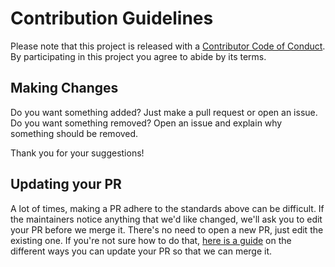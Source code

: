 # Contribution Guidelines

Please note that this project is released with a
[Contributor Code of Conduct](code-of-conduct.md). By participating in this
project you agree to abide by its terms.

## Making Changes

Do you want something added? Just make a pull request or open an issue.  
Do you want something removed? Open an issue and explain why something should be removed.

Thank you for your suggestions!


## Updating your PR

A lot of times, making a PR adhere to the standards above can be difficult.
If the maintainers notice anything that we'd like changed, we'll ask you to
edit your PR before we merge it. There's no need to open a new PR, just edit
the existing one. If you're not sure how to do that,
[here is a guide](https://github.com/RichardLitt/knowledge/blob/master/github/amending-a-commit-guide.md)
on the different ways you can update your PR so that we can merge it.